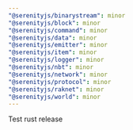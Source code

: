 ```yaml
---
"@serenityjs/binarystream": minor
"@serenityjs/block": minor
"@serenityjs/command": minor
"@serenityjs/data": minor
"@serenityjs/emitter": minor
"@serenityjs/item": minor
"@serenityjs/logger": minor
"@serenityjs/nbt": minor
"@serenityjs/network": minor
"@serenityjs/protocol": minor
"@serenityjs/raknet": minor
"@serenityjs/world": minor
---
```


Test rust release
